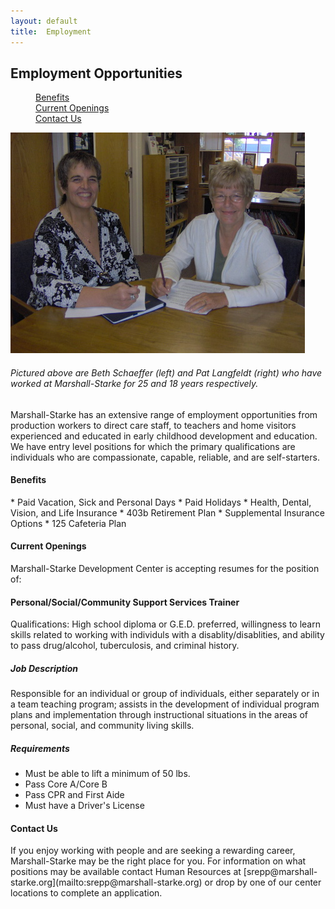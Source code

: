 ```yaml
---
layout: default
title:  Employment
---
```

## Employment Opportunities

<dl class="tabs pill">
  <dd><a href="#benefits">Benefits</a></dd>
  <dd><a href="#openings">Current Openings</a></dd>
  <dd><a href="#contact">Contact Us</a></dd>
</dl>

<div class="five columns" style="float: right;">
  <div href="#" class="th">
    <img src="/images/employment.jpg" />
    <h6 class="subheader">Pictured above are Beth Schaeffer (left) and Pat Langfeldt (right) who have worked at Marshall-Starke for 25 and 18 years respectively.</h6>
  </div>
  
</div>

Marshall-Starke has an extensive range of employment opportunities from production workers to direct care staff, to teachers and home visitors experienced and educated in early childhood development and education. We have entry level positions for which the primary qualifications are individuals who are compassionate, capable, reliable, and are self-starters.

<h4 id="benefits">Benefits</h4>
*  Paid Vacation, Sick and Personal Days
*  Paid Holidays
*  Health, Dental, Vision, and Life Insurance
*  403b Retirement Plan
*  Supplemental Insurance Options
*  125 Cafeteria Plan

<h4 id="openings">Current Openings</h4>

Marshall-Starke Development Center is accepting resumes for the position of:

<h4 class="subheader">Personal/Social/Community Support Services Trainer</h4>
Qualifications:  High school diploma or G.E.D. preferred, willingness to learn skills related to working with individuls with a disablity/disablities, and ability to pass drug/alcohol, tuberculosis, and criminal history.

##### Job Description
Responsible for an individual or group of individuals, either separately or in a team teaching program; assists in the development of individual program plans and implementation through instructional situations in the areas of personal, social, and community living skills.

##### Requirements
* Must be able to lift a minimum of 50 lbs.
* Pass Core A/Core B
* Pass CPR and First Aide
* Must have a Driver's License

<h4 id="contact">Contact Us</h4>
If you enjoy working with people and are seeking a rewarding career, Marshall-Starke may be the right place for you. For information on what positions may be available contact Human Resources at [srepp@marshall-starke.org](mailto:srepp@marshall-starke.org) or drop by one of our center locations to complete an application.

